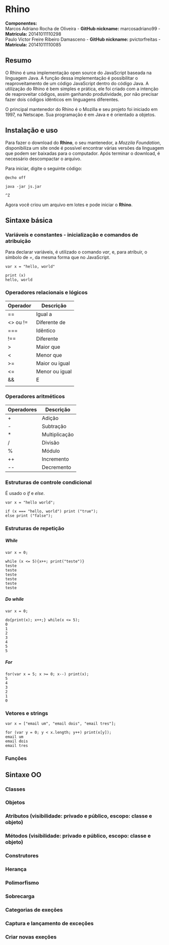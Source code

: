 # Rhino

<b>Componentes:</b><br/>
Marcos Adriano Rocha de Oliveira - <b>GitHub nickname:</b> marcosadriano99 - <b>Matrícula:</b> 20141011110298<br/>
Paulo Victor Freire Ribeiro Damasceno - <b>GitHub nickname:</b> pvictorfreitas - <b>Matrícula:</b> 20141011110085

<h2>Resumo</h2>

<p> O Rhino é uma implementação open source do JavaScript baseada na linguagem Java. A função dessa implementação é possibilitar o reaproveitamento de um código JavaScript dentro do código Java. A utilização do Rhino é bem simples e prática, ele foi criado com a intenção de reaproveitar códigos, assim ganhando produtividade, por não precisar fazer dois códigos idênticos em linguagens diferentes. </p>
<p> O principal mantenedor do Rhino é o Mozilla e seu projeto foi iniciado em 1997, na Netscape. Sua programação é em Java e é orientado a objetos. 
</p>

<h2>Instalação e uso</h2>

<p>Para fazer o download do <b>Rhino</b>, o seu mantenedor, a <i>Mozzila Foundation</i>, disponibiliza um site onde é possível encontrar várias versões da linguagem que podem ser baixadas para o computador. Após terminar o download, é necessário descompactar o arquivo.</p>

<p> Para iniciar, digite o seguinte código:</p>

~~~~
@echo off

java -jar js.jar

^Z
~~~~

<p>Agora você criou um arquivo em lotes e pode iniciar o <b>Rhino</b>.

<h2>Sintaxe básica</h2>

<h3>Variáveis e constantes - inicialização e comandos de atribuição</h3>

<p>Para declarar variáveis, é utilizado o comando <i>var</i>, e, para atribuir, o símbolo de <i>=</i>, da mesma forma que no JavaScript.</p>

~~~~
var x = "hello, world"

print (x)
hello, world
~~~~

<h3>Operadores relacionais e lógicos</h3>

| Operador  | Descrição |
| ------------- | ------------- |
| ==  | Igual a  |
| <> ou !=  | Diferente de  |
| ===  | Idêntico  |
| !==  | Diferente  |
| > | Maior que  |
| < | Menor que  |
| >=  | Maior ou igual  |
| <=  | Menor ou igual  |
| &&  | E  |
| ||  | Ou  |

<h3>Operadores aritméticos</h3>

| Operadores  | Descrição |
| ------------- | ------------- |
| + | Adição  |
| - | Subtração  |
| *  | Multiplicação  |
| /  | Divisão  |
| %  | Módulo |
| ++  | Incremento  |
| --  | Decremento  |

<h3>Estruturas de controle condicional</h3>

É usado o <i>if</i> e <i>else</i>.

~~~~
var x = "hello world";

if (x === "hello, world") print ("true");
else print ("false");
~~~~

<h3>Estruturas de repetição</h3>

<h5>While</h5>

~~~~
var x = 0;

while (x <= 5){x++; print("teste")}
teste
teste
teste
teste
teste
teste
~~~~

<h5>Do while</h5>

~~~~
var x = 0;

do{print(x); x++;} while(x <= 5);
0
1
2
3
4
5
5
~~~~

<h5>For</h5>

~~~~
for(var x = 5; x >= 0; x--) print(x);
5
4
3
2
1
0
~~~~

<h3>Vetores e strings</h3>

~~~~
var x = ["email um", "email dois", "email tres"];

for (var y = 0; y < x.length; y++) print(x[y]);
email um
email dois
email tres
~~~~

<h3>Funções</h3>

<h2>Sintaxe OO</h2>

<h3>Classes</h3>

<h3>Objetos</h3>

<h3>Atributos (visibilidade: privado e público, escopo: classe e objeto)</h3>

<h3>Métodos (visibilidade: privado e público, escopo: classe e objeto)</h3>

<h3>Construtores</h3>

<h3>Herança</h3>

<h3>Polimorfismo</h3>

<h3>Sobrecarga</h3>

<h3>Categorias de exeções</h3>

<h3>Captura e lançamento de exceções</h3>

<h3>Criar novas exeções</h3>
